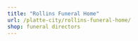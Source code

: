 ```yaml
---
title: "Rollins Funeral Home"
url: /platte-city/rollins-funeral-home/
shop: funeral directors
---
```

